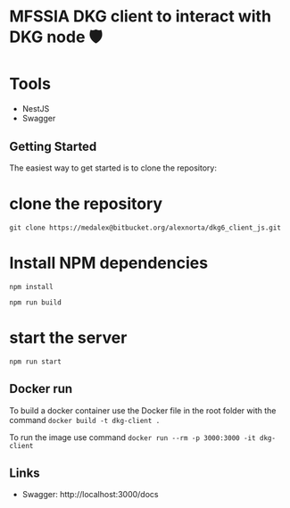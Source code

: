 # MFSSIA DKG client to interact with DKG node  🛡️

# Tools

- NestJS
- Swagger

## Getting Started

The easiest way to get started is to clone the repository:

# clone the repository

```
git clone https://medalex@bitbucket.org/alexnorta/dkg6_client_js.git
```

# Install NPM dependencies

```
npm install
```

```
npm run build
```

# start the server

```
npm run start
```
## Docker run
To build a docker container use the Docker file in the root folder with the command `docker build -t dkg-client .`

To run the image use command `docker run --rm -p 3000:3000 -it dkg-client`

## Links

- Swagger: http://localhost:3000/docs